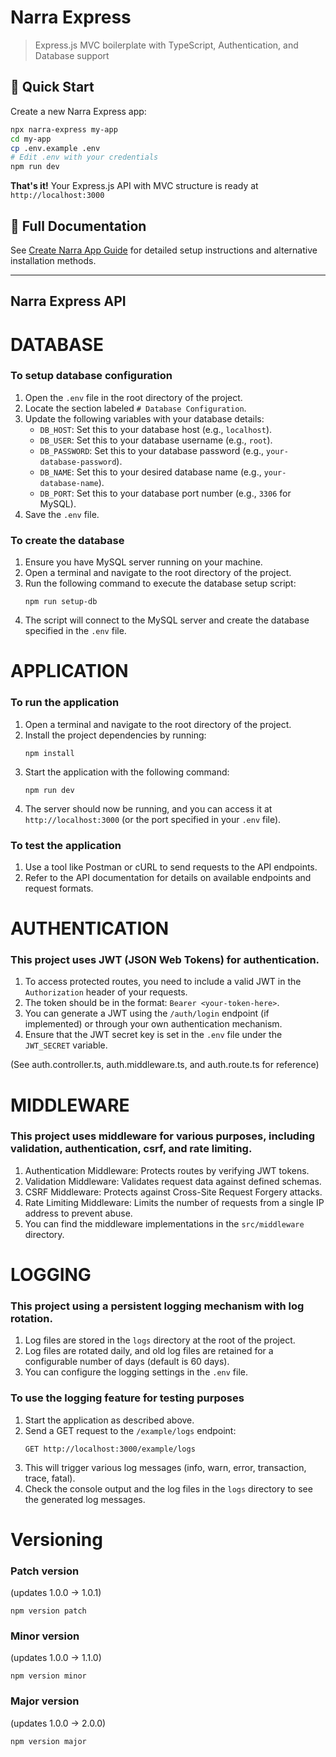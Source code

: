 # Narra Express

> Express.js MVC boilerplate with TypeScript, Authentication, and Database support

## 🚀 Quick Start

Create a new Narra Express app:

```bash
npx narra-express my-app
cd my-app
cp .env.example .env
# Edit .env with your credentials
npm run dev
```

**That's it!** Your Express.js API with MVC structure is ready at `http://localhost:3000`

## 📖 Full Documentation

See [Create Narra App Guide](docs/CREATE_NARRA_APP.md) for detailed setup instructions and alternative installation methods.

---

## Narra Express API

# DATABASE
### To setup database configuration
1. Open the `.env` file in the root directory of the project.
2. Locate the section labeled `# Database Configuration`.
3. Update the following variables with your database details:
   - `DB_HOST`: Set this to your database host (e.g., `localhost`).
   - `DB_USER`: Set this to your database username (e.g., `root`).
   - `DB_PASSWORD`: Set this to your database password (e.g., `your-database-password`).
   - `DB_NAME`: Set this to your desired database name (e.g., `your-database-name`).
   - `DB_PORT`: Set this to your database port number (e.g., `3306` for MySQL).
4. Save the `.env` file.

### To create the database
1. Ensure you have MySQL server running on your machine.
2. Open a terminal and navigate to the root directory of the project.
3. Run the following command to execute the database setup script:
   ```
   npm run setup-db
   ```
4. The script will connect to the MySQL server and create the database specified in the `.env` file.

# APPLICATION
### To run the application
1. Open a terminal and navigate to the root directory of the project.
2. Install the project dependencies by running:
   ```
   npm install
   ```
3. Start the application with the following command:
   ```
   npm run dev
   ```
4. The server should now be running, and you can access it at `http://localhost:3000` (or the port specified in your `.env` file).

### To test the application
1. Use a tool like Postman or cURL to send requests to the API endpoints.
2. Refer to the API documentation for details on available endpoints and request formats.

# AUTHENTICATION
### This project uses JWT (JSON Web Tokens) for authentication.
1. To access protected routes, you need to include a valid JWT in the `Authorization` header of your requests.
2. The token should be in the format: `Bearer <your-token-here>`.
3. You can generate a JWT using the `/auth/login` endpoint (if implemented) or through your own authentication mechanism.
4. Ensure that the JWT secret key is set in the `.env` file under the `JWT_SECRET` variable.

(See auth.controller.ts, auth.middleware.ts, and auth.route.ts for reference)

# MIDDLEWARE
### This project uses middleware for various purposes, including validation, authentication, csrf, and rate limiting.
1. Authentication Middleware: Protects routes by verifying JWT tokens.
2. Validation Middleware: Validates request data against defined schemas.
3. CSRF Middleware: Protects against Cross-Site Request Forgery attacks.
4. Rate Limiting Middleware: Limits the number of requests from a single IP address to prevent abuse.
5. You can find the middleware implementations in the `src/middleware` directory.

# LOGGING
### This project using a persistent logging mechanism with log rotation.
1. Log files are stored in the `logs` directory at the root of the project.
2. Log files are rotated daily, and old log files are retained for a configurable number of days (default is 60 days).
3. You can configure the logging settings in the `.env` file.

### To use the logging feature for testing purposes
1. Start the application as described above.
2. Send a GET request to the `/example/logs` endpoint:
   ```
   GET http://localhost:3000/example/logs
   ```
3. This will trigger various log messages (info, warn, error, transaction, trace, fatal).
4. Check the console output and the log files in the `logs` directory to see the generated log messages.


# Versioning
### Patch version
(updates 1.0.0 → 1.0.1)
```
npm version patch
```

### Minor version
(updates 1.0.0 → 1.1.0)
```
npm version minor
```

### Major version
(updates 1.0.0 → 2.0.0)
```
npm version major
```